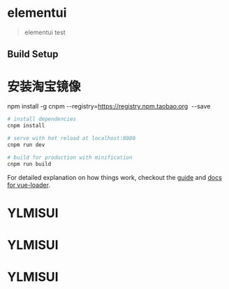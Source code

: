# elementui

> elementui test

## Build Setup


# 安装淘宝镜像
npm install -g cnpm --registry=https://registry.npm.taobao.org  --save
``` bash
# install dependencies
cnpm install

# serve with hot reload at localhost:8080
cnpm run dev

# build for production with minification
cnpm run build
```

For detailed explanation on how things work, checkout the [guide](http://vuejs-templates.github.io/webpack/) and [docs for vue-loader](http://vuejs.github.io/vue-loader).
# YLMISUI
# YLMISUI
# YLMISUI
